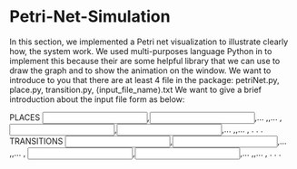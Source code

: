 # Petri-Net-Simulation

In this section, we implemented a Petri net visualization to illustrate clearly how, the system work. We used multi-purposes language Python in to implement this because their are some helpful library that we can use to draw the graph and to show the animation on the window.
We want to introduce to you that there are at least 4 file in the package: petriNet.py, place.py, transition.py, ⟨input_file_name⟩.txt
We want to give a brief introduction about the input file form as below:

PLACES <number of place>
<placeID>
<input transition1>,<input transition2>,...
<output transition1>,<output transition2>,...
<initial number of token>
<xAxis>,<yAxix>
<placeID>
<input transition1>,<input transition2>,...
<output transition1>,<output transition2>,...
<initial number of token>
<xAxis>,<yAxix>
. 
.
.
TRANSITIONS <number of transition>
<transitionID>
<input place1>,<input place2>,...
<output place1>,<output place2>,...
<xAxis>,<yAxix>
<transitionID>
<input place1>,<input place2>,...
<output place1>,<output place2>,...
<xAxis>,<yAxix>
.
. 
.
